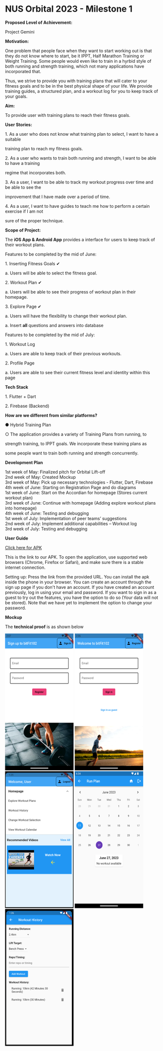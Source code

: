 <h1>NUS Orbital 2023 - Milestone 1</h1>

**Proposed Level of Achievement:**

Project Gemini

**Motivation:**

One problem that people face when they want to start working out is that they do not know where to start, be it IPPT, Half Marathon Training or Weight Training. Some people would even like to train in a hyrbid style of both running and strength training, which not many applications have incorporated that. 

Thus, we strive to provide you with training plans that will cater to your fitness goals and to be in the best physical shape of your life. We provide training guides, a structured plan, and a workout log for you to keep track of your goals. 

**Aim:**

To provide user with training plans to reach their fitness goals. 

**User Stories:**

1\. As a user who does not know what training plan to select, I want to have a suitable

training plan to reach my fitness goals. 

2\. As a user who wants to train both running and strength, I want to be able to have a training

regime that incorporates both.

3\. As a user, I want to be able to track my workout progress over time and be able to see the 

improvement that I have made over a period of time. 

4\. As a user, I want to have guides to teach me how to perform a certain exercise if I am not 

sure of the proper technique.

**Scope of Project:**

The **iOS App & Android App** provides a interface for users to keep track of their workout plans.

Features to be completed by the mid of June:

1\. Inserting Fitness Goals &#10004;

a. Users will be able to select the fitness goal.

2\. Workout Plan &#10004;

a. Users will be able to see their progress of workout plan in their homepage.

3\. Explore Page &#10004;

a. Users will have the flexibility to change their workout plan.

a. Insert **all** questions and answers into database

Features to be completed by the mid of July:

1\. Workout Log 

a. Users are able to keep track of their previous workouts.

2\. Profile Page

a. Users are able to see their current fitness level and identity within this page

**Tech Stack**

1\. Flutter + Dart

2\. Firebase (Backend)

**How are we different from similar platforms?**

● Hybrid Training Plan

○ The application provides a variety of Training Plans from running, to 

strength training, to IPPT goals. We incorporate these training plans as 

some people want to train both running and strength concurrently. 


**Development Plan**

<p>1st week of May: Finalized pitch for Orbital Lift-off<br>
2nd week of May: Created Mockup<br>
3rd week of May: Pick up necessary technologies - Flutter, Dart, Firebase<br>
4th week of June: Starting on Registration Page and do diagrams<br>
1st week of June: Start on the Accordian for homepage (Stores current workout plan)<br>
3rd week of June: Continue with homepage (Adding explore workout plans into homepage)<br>
4th week of June: Testing and debugging<br>
1st week of July: Implementation of peer teams’ suggestions<br>
2nd week of July: Implement additional capabilities – Workout log<br>
3rd week of July: Testing and debugging</p>



**User Guide**

<a href="https://drive.google.com/file/d/1XdNBDQc5L__D8BtHnDYelYHGu53Hi52T/view?usp=sharing"> Click here for APK </a>

This is the link to our APK. To open the application, use supported web browsers (Chrome, Firefox or Safari), and make sure there is a stable internet connection.

Setting up:
Press the link from the provided URL. You can install the apk inside the phone in your browser. You can create an account through the sign up page if you don't have an account. If you have created an account previously, log in using your email and password. If you want to sign in as a guest to try out the features, you have the option to do so (Your data will not be stored). Note that we have yet to implement the option to change your password. 


**Mockup**

The **technical proof** is as shown below


<img src="assets/bitfitregister.png" width="225" height="450">


<img src="assets/bitfitsignin.png" width="225" height="450">


<img src="assets/updatedHomePage.png" width="225" height="450">


<img src="assets/calendar.png" width="225" height="450">


<img src="assets/workoutHistory.png" width="225" height="450">

